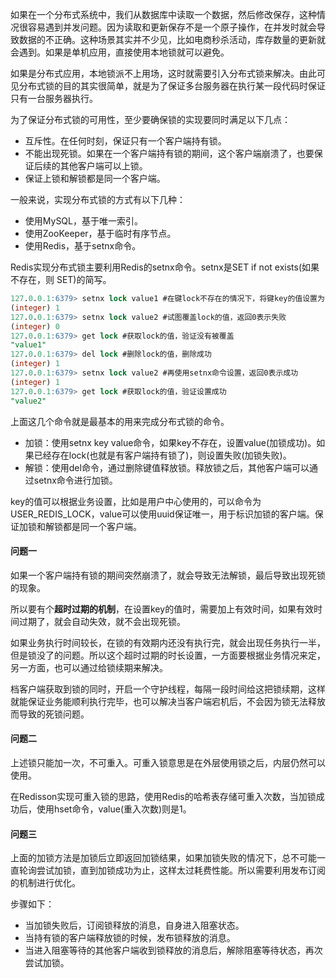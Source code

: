 如果在一个分布式系统中，我们从数据库中读取一个数据，然后修改保存，这种情况很容易遇到并发问题。因为读取和更新保存不是一个原子操作，在并发时就会导致数据的不正确。这种场景其实并不少见，比如电商秒杀活动，库存数量的更新就会遇到。如果是单机应用，直接使用本地锁就可以避免。

如果是分布式应用，本地锁派不上用场，这时就需要引入分布式锁来解决。由此可见分布式锁的目的其实很简单，就是为了保证多台服务器在执行某一段代码时保证只有一台服务器执行。

为了保证分布式锁的可用性，至少要确保锁的实现要同时满足以下几点：
- 互斥性。在任何时刻，保证只有一个客户端持有锁。
- 不能出现死锁。如果在一个客户端持有锁的期间，这个客户端崩溃了，也要保证后续的其他客户端可以上锁。
- 保证上锁和解锁都是同一个客户端。

一般来说，实现分布式锁的方式有以下几种：
- 使用MySQL，基于唯一索引。
- 使用ZooKeeper，基于临时有序节点。
- 使用Redis，基于setnx命令。

Redis实现分布式锁主要利用Redis的setnx命令。setnx是SET if not exists(如果不存在，则 SET)的简写。

```SQL
127.0.0.1:6379> setnx lock value1 #在键lock不存在的情况下，将键key的值设置为value1
(integer) 1
127.0.0.1:6379> setnx lock value2 #试图覆盖lock的值，返回0表示失败
(integer) 0
127.0.0.1:6379> get lock #获取lock的值，验证没有被覆盖
"value1"
127.0.0.1:6379> del lock #删除lock的值，删除成功
(integer) 1
127.0.0.1:6379> setnx lock value2 #再使用setnx命令设置，返回0表示成功
(integer) 1
127.0.0.1:6379> get lock #获取lock的值，验证设置成功
"value2"
```

上面这几个命令就是最基本的用来完成分布式锁的命令。

- 加锁：使用setnx key value命令，如果key不存在，设置value(加锁成功)。如果已经存在lock(也就是有客户端持有锁了)，则设置失败(加锁失败)。
- 解锁：使用del命令，通过删除键值释放锁。释放锁之后，其他客户端可以通过setnx命令进行加锁。

key的值可以根据业务设置，比如是用户中心使用的，可以命令为USER_REDIS_LOCK，value可以使用uuid保证唯一，用于标识加锁的客户端。保证加锁和解锁都是同一个客户端。

#### 问题一
如果一个客户端持有锁的期间突然崩溃了，就会导致无法解锁，最后导致出现死锁的现象。

所以要有个**超时过期的机制**，在设置key的值时，需要加上有效时间，如果有效时间过期了，就会自动失效，就不会出现死锁。

如果业务执行时间较长，在锁的有效期内还没有执行完，就会出现任务执行一半，但是锁没了的问题。所以这个超时过期的时长设置，一方面要根据业务情况来定，另一方面，也可以通过给锁续期来解决。

档客户端获取到锁的同时，开启一个守护线程，每隔一段时间给这把锁续期，这样就能保证业务能顺利执行完毕，也可以解决当客户端宕机后，不会因为锁无法释放而导致的死锁问题。

#### 问题二
上述锁只能加一次，不可重入。可重入锁意思是在外层使用锁之后，内层仍然可以使用。

在Redisson实现可重入锁的思路，使用Redis的哈希表存储可重入次数，当加锁成功后，使用hset命令，value(重入次数)则是1。

#### 问题三
上面的加锁方法是加锁后立即返回加锁结果，如果加锁失败的情况下，总不可能一直轮询尝试加锁，直到加锁成功为止，这样太过耗费性能。所以需要利用发布订阅的机制进行优化。

步骤如下：
- 当加锁失败后，订阅锁释放的消息，自身进入阻塞状态。
- 当持有锁的客户端释放锁的时候，发布锁释放的消息。
- 当进入阻塞等待的其他客户端收到锁释放的消息后，解除阻塞等待状态，再次尝试加锁。